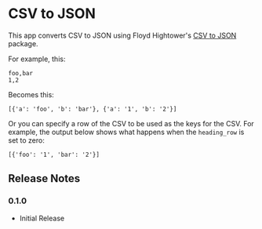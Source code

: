 # CSV to JSON

This app converts CSV to JSON using Floyd Hightower's [CSV to JSON](https://gitlab.com/fhightower/csv-to-json) package.

For example, this:

```
foo,bar
1,2
```

Becomes this:

```
[{'a': 'foo', 'b': 'bar'}, {'a': '1', 'b': '2'}]
```

Or you can specify a row of the CSV to be used as the keys for the CSV. For example, the output below shows what happens when the `heading_row` is set to zero:

```
[{'foo': '1', 'bar': '2'}]
```

## Release Notes

### 0.1.0

* Initial Release
